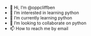 - 👋 Hi, I’m @oppcliffben
- 👀 I’m interested in learning python
- 🌱 I’m currently learning python
- 💞️ I’m looking to collaborate on python
- 📫 How to reach me by email

<!---
oppcliffben/oppcliffben is a ✨ special ✨ repository because its `README.md` (this file) appears on your GitHub profile.
You can click the Preview link to take a look at your changes.
--->

